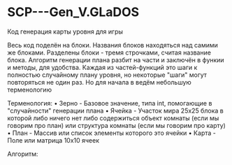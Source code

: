 # SCP---Gen_V.GLaDOS
 Код генерация карты уровня для игры

Весь код поделён на блоки. Названия блоков находяться над самими же блоками. Разделены блоки - тремя строчками, считая название блока.
Алгоритм генерации плана разбит на части и заключён в функии и методы, для удобства. Каждая из частей-функций это шаги к полностью случайному плану уровня, но некоторые "шаги" могут повторяться не один раз.
Но для начала в ведём небольшую терменологию

Терменология:
• Зерно - Базовое значение, типа int, помогающие в "случайности" генерации плана
• Ячейка - Участок мира 25х25 блока в которой либо ничего нет либо содержиться объект комнаты (если мы говорим про план) или структура комнаты (если мы говорим про карту)
• План - Массив или список элементы которого это ячейки 
• Карта - Поле или матрица 10х10 ячеек 



Алгоритм:
